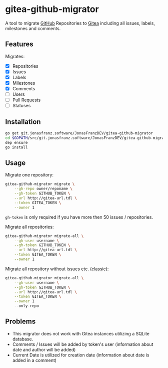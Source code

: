 # gitea-github-migrator

A tool to migrate [GitHub](https://github.com) Repositories to [Gitea](https://gitea.io) including all issues, labels, milestones
and comments.

## Features
Migrates:

- [x] Repositories
- [x] Issues
- [x] Labels
- [x] Milestones
- [x] Comments
- [ ] Users
- [ ] Pull Requests
- [ ] Statuses

## Installation

```bash
go get git.jonasfranz.software/JonasFranzDEV/gitea-github-migrator
cd $GOPATH/src/git.jonasfranz.software/JonasFranzDEV/gitea-github-migrator
dep ensure
go install
```

## Usage

Migrate one repository:
```bash
gitea-github-migrator migrate \
    --gh-repo owner/reponame \
    --gh-token GITHUB_TOKEN \
    --url http://gitea-url.tdl \
    --token GITEA_TOKEN \
    --owner 1
```
`gh-token` is only required if you have more then 50 issues / repositories.

Migrate all repositories:
```bash
gitea-github-migrator migrate-all \
    --gh-user username \
    --gh-token GITHUB_TOKEN \
    --url http://gitea-url.tdl \
    --token GITEA_TOKEN \
    --owner 1
```

Migrate all repository without issues etc. (classic):
```bash
gitea-github-migrator migrate-all \
    --gh-user username \
    --gh-token GITHUB_TOKEN \
    --url http://gitea-url.tdl \
    --token GITEA_TOKEN \
    --owner 1
    --only-repo
```

## Problems
* This migrator does not work with Gitea instances utilizing a SQLite database.
* Comments / Issues will be added by token's user (information about date and author will be added)
* Current Date is utilized for creation date (information about date is added in a comment)